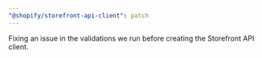 ```yaml
---
"@shopify/storefront-api-client": patch
---
```


Fixing an issue in the validations we run before creating the Storefront API client.
